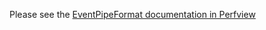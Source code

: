 Please see the [EventPipeFormat documentation in Perfview](https://github.com/Microsoft/perfview/blob/master/src/TraceEvent/EventPipe/EventPipeFormat.md)
